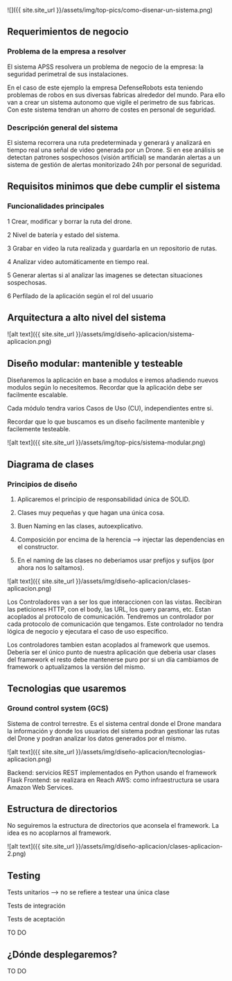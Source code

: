 

![]({{ site.site_url }}/assets/img/top-pics/como-disenar-un-sistema.png)

## Requerimientos de negocio

### Problema de la empresa a resolver

El sistema APSS resolvera un problema de negocio de la empresa: la seguridad perimetral de sus instalaciones.
 
En el caso de este ejemplo la empresa DefenseRobots esta teniendo problemas de robos en sus diversas fabricas alrededor del mundo. Para ello van a crear un sistema autonomo que vigile el perimetro de sus fabricas. Con este sistema tendran un ahorro de costes en personal de seguridad.

### Descripción general del sistema

El sistema recorrera una ruta predeterminada y generará y analizará en tiempo real una señal de video generada por un Drone. Si en ese análisis se detectan patrones sospechosos (visión artificial) se mandarán alertas a un sistema de gestión de alertas monitorizado 24h por personal de seguridad.

## Requisitos minimos que debe cumplir el sistema

### Funcionalidades principales

1 Crear, modificar y borrar la ruta del drone.

2 Nivel de batería y estado del sistema.

3 Grabar en video la ruta realizada y guardarla en un repositorio de rutas.

4 Analizar video automáticamente en tiempo real.

5 Generar alertas si al analizar las imagenes se detectan situaciones sospechosas.

6 Perfilado de la aplicación según el rol del usuario


## Arquitectura a alto nivel del sistema

![alt text]({{ site.site_url }}/assets/img/diseño-aplicacion/sistema-aplicacion.png)


## Diseño modular: mantenible y testeable

Diseñaremos la aplicación en base a modulos e iremos añadiendo nuevos modulos según lo necesitemos. Recordar que la aplicación debe ser facilmente escalable.

Cada módulo tendra varios Casos de Uso (CU), independientes entre si.

Recordar que lo que buscamos es un diseño facilmente mantenible y facilemente testeable.


![alt text]({{ site.site_url }}/assets/img/top-pics/sistema-modular.png)

## Diagrama de clases 

### Principios de diseño

1. Aplicaremos el principio de responsabilidad única de SOLID.

2. Clases muy pequeñas y que hagan una única cosa.

3. Buen Naming en las clases, autoexplicativo.

4. Composición por encima de la herencia --> injectar las dependencias en el constructor.

5. En el naming de las clases no deberiamos usar prefijos y sufijos (por ahora nos lo saltamos).



![alt text]({{ site.site_url }}/assets/img/diseño-aplicacion/clases-aplicacion.png)

Los Controladores van a ser los que interaccionen con las vistas. Recibiran las peticiones HTTP, con el body, las URL, los query params, etc. Estan acoplados al protocolo de comunicación. Tendremos un controlador por cada protocolo de comunicación que tengamos. Este controlador no tendra lógica de negocio y ejecutara el caso de uso especifico.

Los controladores tambien estan acoplados al framework que usemos. Debería ser el único punto de nuestra aplicación que deberia usar clases del framework el resto debe mantenerse puro por si un día cambiamos de framework o aptualizamos la versión del mismo.

 
## Tecnologias que usaremos

### Ground control system (GCS)

Sistema de control terrestre. Es el sistema central donde el Drone mandara la información y donde los usuarios del sistema podran gestionar las rutas del Drone y podran analizar los datos generados por el mismo.


![alt text]({{ site.site_url }}/assets/img/diseño-aplicacion/tecnologias-aplicacion.png)



Backend: servicios REST implementados en Python usando el framework Flask
Frontend: se realizara en Reach 
AWS: como infraestructura se usara Amazon Web Services. 

## Estructura de directorios 

No seguiremos la estructura de directorios que aconsela el framework. La idea es no acoplarnos al framework.

![alt text]({{ site.site_url }}/assets/img/diseño-aplicacion/clases-aplicacion-2.png)


## Testing

Tests unitarios --> no se refiere a testear una única clase

Tests de integración 

Tests de aceptación

TO DO


## ¿Dónde desplegaremos?

TO DO









